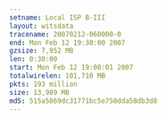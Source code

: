 ```yaml
---
setname: Local ISP B-III
layout: witsdata
tracename: 20070212-060000-0
end: Mon Feb 12 19:30:00 2007
gzsize: 7,952 MB
len: 0:30:00
start: Mon Feb 12 19:00:01 2007
totalwirelen: 101,710 MB
pkts: 193 million
size: 13,989 MB
md5: 515a5869dc31771bc5e750dda58db3d8
---
```


